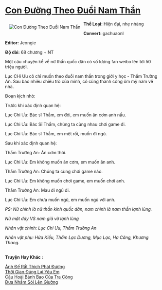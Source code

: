 <a href="https://utruyen.com/con-duong-theo-duoi-nam-than/16174/" title="Con Đường Theo Đuổi Nam Thần"><h1>Con Đường Theo Đuổi Nam Thần</h1></a><div style="display:table"><img align="right" style="float: left; padding: 10px;" src="https://utruyen.com/images/story/200x260/con-duong-theo-duoi-nam-than.jpg" alt="Con Đường Theo Đuổi Nam Thần"><b>Thể Loại: </b>Hiện đại, nhẹ nhàng<p></p><b>Convert: </b>gachuaonl <p></p><b>Editor: </b>Jeongie<p></p><b>Độ dài:</b> 68 chương + NT<p></p>Một câu chuyện kể về nữ thần quốc dân có số lượng fan weibo lên tới 50 triệu người.<p></p>Lục CHi Ưu cô chỉ muốn theo đuổi nam thần trong giới y học - Thẩm Trường An. Sau bao nhiêu chiêu trò của mình, cô cũng thành công ôm mỹ nam về nhà.<p></p>Đoạn kịch nhỏ:<p></p>Trước khi xác định quan hệ:<p></p>Lục Chi Ưu: Bác sĩ Thẩm, em đói, em muốn ăn cơm anh nấu.<p></p>Lục Chi Ưu: Bác Sĩ Thẩm, chúng ta cùng nhau chơi game đi.<p></p>Lục Chi Ưu: Bác sĩ Thẩm, em mệt rồi, muốn đi ngủ.<p></p>Sau khi xác định quan hệ:<p></p>Thẩm Trường An: Ăn cơm thôi.<p></p>Lục Chi Ưu: Em không muốn ăn cơm, em muốn ăn anh.<p></p>Thẩm Trường An: Chúng ta cùng chơi game nào.<p></p>Lục Chi Ưu: Em không muốn chơi game, em muốn chơi anh.<p></p>Thẩm Trường An: Mau đi ngủ đi.<p></p>Lục Chi Ưu: Em chưa muốn ngủ, em muốn ngủ với anh.<p></p><i>PS: Nữ chính là nữ thần kinh quốc dân, nam chính là nam thần lạnh lùng.</i><p></p><i>Nữ mặt dày VS nam giả vờ lạnh lùng</i><p></p><i>Nhân vật chính: Lục Chi Ưu, Thẩm Trường An</i><p></p><i>Nhân vật phụ: Hứa Kiều, Thẩm Lạc Dương, Mục Lạc, Hạ Căng, Khương Thang.</i></div><p><br><b>Truyện Hay Khác :</b></p><a href="https://utruyen.com/anh-de-rat-thich-phat-duong/17199/" alt="Ảnh Đế Rất Thích Phát Đường">Ảnh Đế Rất Thích Phát Đường</a><br/><a href="https://truyenngontinhay.wordpress.com/2019/10/03/thoi-gian-dung-lai-yeu-em/" alt="Thời Gian Đúng Lại Yêu Em">Thời Gian Đúng Lại Yêu Em</a><br/><a href="https://dammy2019.blogspot.com/2019/11/cau-hoai-banh-bao-cua-tra-cong.html" alt="Cậu Hoài Bánh Bao Của Tra Công">Cậu Hoài Bánh Bao Của Tra Công</a><br/><a href="https://truyenngontinhay.wordpress.com/2019/10/03/dua-nham-soi-len-giuong/" alt="Đưa Nhầm Sói Lên Giường">Đưa Nhầm Sói Lên Giường</a><br/>
